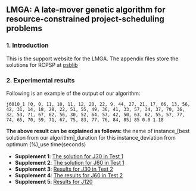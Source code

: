 ## LMGA: A late-mover genetic algorithm for resource-constrained project-scheduling problems

### 1. Introduction
This is the support website for the LMGA. The appendix files store the solutions for RCPSP at [psblib](http://www.om-db.wi.tum.de/psplib/library.html) 


###  2. Experimental results
Following is an example of the output of our algorithm:
```
j6010_1 [0, 0, 11, 10, 11, 12, 20, 22, 9, 44, 27, 21, 17, 66, 13, 56, 42, 31, 14, 18, 28, 22, 51, 55, 49, 36, 41, 33, 57, 34, 37, 70, 36, 32, 53, 71, 67, 62, 56, 30, 52, 64, 57, 42, 50, 63, 62, 55, 57, 77, 74, 65, 70, 59, 71, 67, 75, 83, 77, 76, 84, 85] 85 0.0 1.18
```
**The above result can be explained as follows:**
the name of instance⎵[best solution from our algorithm]⎵duration for this instance⎵deviation from optimum (%)⎵use time(seconds)


- **Supplement 1**: [The solution for J30 in Test 1](j30detail_30.md)
- **Supplement 2**:  [The solution for J60 in Test 1](j60detail_30.md)
- **Supplement 3**:  [Results for J30 in Test 2](j30detail_60.md)
- **Supplement 4**:  [The results for J60 in Test 2 ](j60detail_60.md)
- **Supplement 5**:  [Results for J120](j120detail_15.md)






